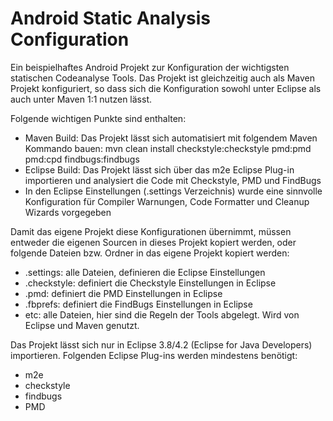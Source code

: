 Android Static Analysis Configuration
=====================================

Ein beispielhaftes Android Projekt zur Konfiguration der wichtigsten 
statischen Codeanalyse Tools. Das Projekt ist gleichzeitig auch als Maven
Projekt konfiguriert, so dass sich die Konfiguration sowohl unter Eclipse als
auch unter Maven 1:1 nutzen lässt.

Folgende wichtigen Punkte sind enthalten:
* Maven Build: Das Projekt lässt sich automatisiert mit folgendem Maven Kommando bauen:
      mvn clean install checkstyle:checkstyle pmd:pmd pmd:cpd findbugs:findbugs
* Eclipse Build: Das Projekt lässt sich über das m2e Eclipse Plug-in importieren und 
  analysiert die Code mit Checkstyle, PMD und FindBugs
* In den Eclipse Einstellungen (.settings Verzeichnis) wurde eine sinnvolle Konfiguration
  für Compiler Warnungen, Code Formatter und Cleanup Wizards vorgegeben 

Damit das eigene Projekt diese Konfigurationen übernimmt, müssen entweder die eigenen
Sourcen in dieses Projekt kopiert werden, oder folgende Dateien bzw. Ordner in das eigene
Projekt kopiert werden:
* .settings: alle Dateien, definieren die Eclipse Einstellungen
* .checkstyle: definiert die Checkstyle Einstellungen in Eclipse
* .pmd: definiert die PMD Einstellungen in Eclipse
* .fbprefs: definiert die FindBugs Einstellungen in Eclipse
* etc: alle Dateien, hier sind die Regeln der Tools abgelegt. Wird von Eclipse und Maven
genutzt.

Das Projekt lässt sich nur in Eclipse 3.8/4.2 (Eclipse for Java Developers) importieren. 
Folgenden Eclipse Plug-ins werden mindestens benötigt:
- m2e
- checkstyle
- findbugs
- PMD

